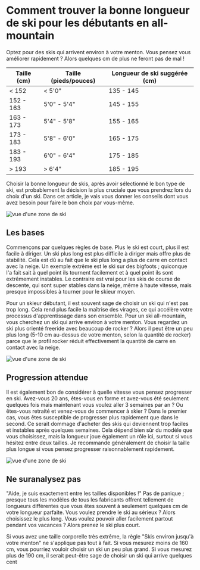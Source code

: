 # Comment trouver la bonne longueur de ski pour les débutants en all-mountain

Optez pour des skis qui arrivent environ à votre menton. Vous pensez vous améliorer rapidement ? Alors quelques cm de plus ne feront pas de mal !

| Taille (cm) | Taille (pieds/pouces) | Longueur de ski suggérée (cm) |
|-------------|-----------------------|-------------------------------|
| < 152       | < 5'0"                | 135 - 145                     |
| 152 - 163   | 5'0" - 5'4"           | 145 - 155                     |
| 163 - 173   | 5'4" - 5'8"           | 155 - 165                     |
| 173 - 183   | 5'8" - 6'0"           | 165 - 175                     |
| 183 - 193   | 6'0" - 6'4"           | 175 - 185                     |
| > 193       | > 6'4"                | 185 - 195                     |

Choisir la bonne longueur de skis, après avoir sélectionné le bon type de ski, est probablement la décision la plus cruciale que vous prendrez lors du choix d'un ski. Dans cet article, je vais vous donner les conseils dont vous avez besoin pour faire le bon choix par vous-même.

![vue d'une zone de ski](/images/banner-3.jpeg)

## Les bases

Commençons par quelques règles de base. Plus le ski est court, plus il est facile à diriger. Un ski plus long est plus difficile à diriger mais offre plus de stabilité. Cela est dû au fait que le ski plus long a plus de carre en contact avec la neige. Un exemple extrême est le ski sur des bigfoots ; quiconque l'a fait sait à quel point ils tournent facilement et à quel point ils sont extrêmement instables. Le contraire est vrai pour les skis de course de descente, qui sont super stables dans la neige, même à haute vitesse, mais presque impossibles à tourner pour le skieur moyen.

Pour un skieur débutant, il est souvent sage de choisir un ski qui n'est pas trop long. Cela rend plus facile la maîtrise des virages, ce qui accélère votre processus d'apprentissage dans son ensemble. Pour un ski all-mountain, vous cherchez un ski qui arrive environ à votre menton. Vous regardez un ski plus orienté freeride avec beaucoup de rocker ? Alors il peut être un peu plus long (5-10 cm au-dessus de votre menton, selon la quantité de rocker) parce que le profil rocker réduit effectivement la quantité de carre en contact avec la neige.

![vue d'une zone de ski](/images/banner-1.jpeg)

## Progression attendue

Il est également bon de considérer à quelle vitesse vous pensez progresser en ski. Avez-vous 20 ans, êtes-vous en forme et avez-vous été seulement quelques fois mais maintenant vous voulez aller 3 semaines par an ? Ou êtes-vous retraité et venez-vous de commencer à skier ? Dans le premier cas, vous êtes susceptible de progresser plus rapidement que dans le second. Ce serait dommage d'acheter des skis qui deviennent trop faciles et instables après quelques semaines. Cela dépend bien sûr du modèle que vous choisissez, mais la longueur joue également un rôle ici, surtout si vous hésitez entre deux tailles. Je recommande généralement de choisir la taille plus longue si vous pensez progresser raisonnablement rapidement.

![vue d'une zone de ski](/images/banner-2.jpeg)

## Ne suranalysez pas

"Aide, je suis exactement entre les tailles disponibles !" Pas de panique ; presque tous les modèles de tous les fabricants offrent tellement de longueurs différentes que vous êtes souvent à seulement quelques cm de votre longueur parfaite. Vous voulez prendre le ski au sérieux ? Alors choisissez le plus long. Vous voulez pouvoir aller facilement partout pendant vos vacances ? Alors prenez le ski plus court.

Si vous avez une taille corporelle très extrême, la règle "Skis environ jusqu'à votre menton" ne s'applique pas tout à fait. Si vous mesurez moins de 160 cm, vous pourriez vouloir choisir un ski un peu plus grand. Si vous mesurez plus de 190 cm, il serait peut-être sage de choisir un ski qui arrive quelques cent
